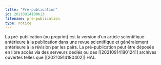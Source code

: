 ```yaml
---
title: "Pré-publication"
id: 20210914180613
filename: pre-publication
type: notice
---
```


La pré-publication (ou preprint) est la version d’un article scientifique antérieure à la publication dans une revue scientifique et généralement antérieure à la révision par les pairs. 
La pré-publication peut être déposée en libre accès via des serveurs dédiés ou des [[20210914180124]] archives ouvertes telles que [[20210914180402]] HAL.

